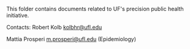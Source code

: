 
This folder contains documents related to UF's precision public health initiative.

Contacts:
  Robert Kolb  kolbhr@ufl.edu
  
  Mattia Prosperi m.prosperi@ufl.edu (Epidemiology)
